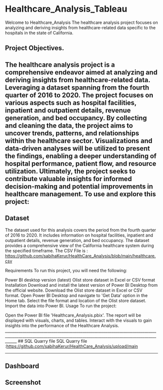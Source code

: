 # Healthcare_Analysis_Tableau
Welcome to Healthcare_Analysis
The healthcare analysis project focuses on analyzing and deriving insights from healthcare-related data specific to the hospitals in the state of California.

## Project Objectives.

The healthcare analysis project is a comprehensive endeavor aimed at analyzing and deriving insights from healthcare-related data. Leveraging a dataset spanning from the fourth quarter of 2016 to 2020.
The project focuses on various aspects such as hospital facilities, inpatient and outpatient details, revenue generation, and bed occupancy.
By collecting and cleaning the data, the project aims to uncover trends, patterns, and relationships within the healthcare sector. Visualizations and data-driven analyses will be utilized to present the findings, enabling a deeper understanding of hospital performance, patient flow, and resource utilization. Ultimately, the project seeks to contribute valuable insights for informed decision-making and potential improvements in healthcare management.
To use and explore this project:
------------------------------------------------------------------------------------------------------------------------------------------------------------------
## Dataset

The dataset used for this analysis covers the period from the fourth quarter of 2016 to 2020. It includes information on hospital facilities, inpatient and outpatient details, revenue generation, and bed occupancy. The dataset provides a comprehensive view of the California healthcare system during the specified timeframe.
The CSV File is : https://github.com/sabihaKerur/HealthCare_Analysis/blob/main/healthcare.csv

Requirements To run this project, you will need the following:

Power BI desktop version (latest) Olist store dataset in Excel or CSV format Installation Download and install the latest version of Power BI Desktop from the official website. Download the Olist store dataset in Excel or CSV format. Open Power BI Desktop and navigate to 'Get Data' option in the Home tab. Select the file format and location of the Olist store dataset. Import the data into Power BI. Usage To run the project:

Open the Power BI file 'Healthcare_Analysis.pbix'.
The report will be displayed with visuals, charts, and tables.
Interact with the visuals to gain insights into the performance of the Healthcare Analysis.
__________________________________________________________________________________________________________________________________________________________________ ## SQL Quarry file 
SQL Quarry file :https://github.com/sabihaKerur/HealthCare_Analysis/upload/main
__________________________________________________________________________________________________________________________________________________________________

## Dashboard
## Screenshot

